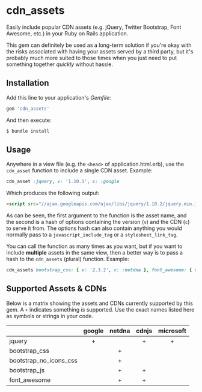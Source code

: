 # cdn_assets

Easily include popular CDN assets (e.g. jQuery, Twitter Bootstrap, Font Awesome, etc.) in your Ruby on Rails application.

This gem can definitely be used as a long-term solution if you're okay with the risks associated with having your assets served by a third party, but it's probably much more suited to those times when you just need to put something together *quickly* without hassle.

## Installation

Add this line to your application's *Gemfile*:

```ruby
gem 'cdn_assets'
```

And then execute:

```bash
$ bundle install
```

## Usage

Anywhere in a view file (e.g. the `<head>` of application.html.erb), use the `cdn_asset` function to include a single CDN asset. Example:

```ruby
cdn_asset :jquery, v: '1.10.1', c: :google
```

Which produces the following output:

```html
<script src="//ajax.googleapis.com/ajax/libs/jquery/1.10.2/jquery.min.js"></script>
```

As can be seen, the first argument to the function is the asset name, and the second is a hash of options containing the version (`v`) and the CDN (`c`) to serve it from. The options hash can also contain anything you would normally pass to a `javascript_include_tag` or a `stylesheet_link_tag`.

You can call the function as many times as you want, but if you want to include **multiple** assets in the same view, then a better way is to pass a hash to the `cdn_assets` (plural) function. Example:

```ruby
cdn_assets bootstrap_css: { v: '2.3.2', c: :netdna }, font_awesome: { v: '3.2.1', c: :cdnjs }
```

## Supported Assets & CDNs

Below is a matrix showing the assets and CDNs currently supported by this gem. A `+` indicates something *is* supported. Use the exact names listed here as symbols or strings in your code.

|                        | google | netdna | cdnjs | microsoft |
|:-----------------------|:------:|:------:|:-----:|:---------:|
| jquery                 | +      |        | +     | +         |
| bootstrap_css          |        | +      |       |           |
| bootstrap_no_icons_css |        | +      |       |           |
| bootstrap_js           |        | +      | +     |           |
| font_awesome           |        | +      | +     |           |
